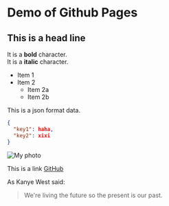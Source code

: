 # Demo of Github Pages
## This is a head line
It is a **bold** character.  
It is a __italic__ character.  


* Item 1
* Item 2
  * Item 2a
  * Item 2b

This is a json format data.
```json
{
  "key1": haha,
  "key2": xixi
}
```
![My photo](/mascot.jpg)

This is a link [GitHub](https://github.com)

As Kanye West said:

> We're living the future so
> the present is our past.
